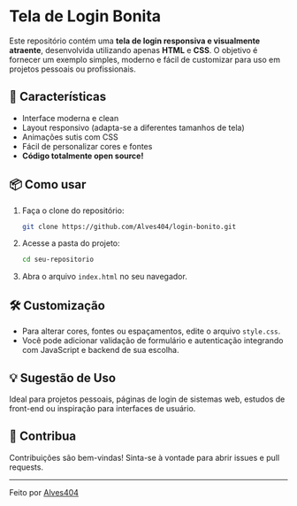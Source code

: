 # Tela de Login Bonita

Este repositório contém uma **tela de login responsiva e visualmente atraente**, desenvolvida utilizando apenas **HTML** e **CSS**. O objetivo é fornecer um exemplo simples, moderno e fácil de customizar para uso em projetos pessoais ou profissionais.

## 🚀 Características

- Interface moderna e clean
- Layout responsivo (adapta-se a diferentes tamanhos de tela)
- Animações sutis com CSS
- Fácil de personalizar cores e fontes
- **Código totalmente open source!**

## 📦 Como usar

1. Faça o clone do repositório:
   ```bash
   git clone https://github.com/Alves404/login-bonito.git
   ```
2. Acesse a pasta do projeto:
   ```bash
   cd seu-repositorio
   ```
3. Abra o arquivo `index.html` no seu navegador.

## 🛠️ Customização

- Para alterar cores, fontes ou espaçamentos, edite o arquivo `style.css`.
- Você pode adicionar validação de formulário e autenticação integrando com JavaScript e backend de sua escolha.

## 💡 Sugestão de Uso

Ideal para projetos pessoais, páginas de login de sistemas web, estudos de front-end ou inspiração para interfaces de usuário.

## 🤝 Contribua

Contribuições são bem-vindas! Sinta-se à vontade para abrir issues e pull requests.

---

Feito por [Alves404](https://github.com/Alves404)